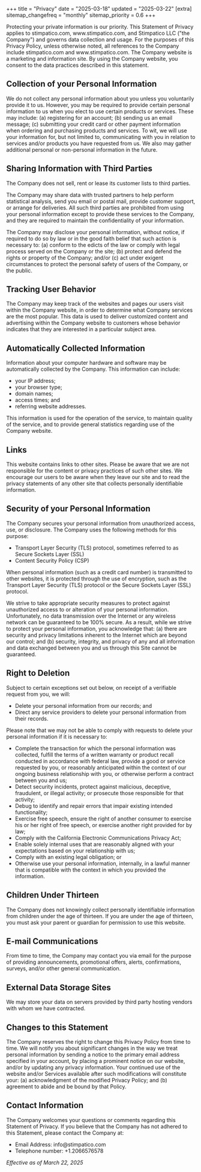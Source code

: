 +++
title = "Privacy"
date = "2025-03-18"
updated = "2025-03-22"
[extra]
sitemap_changefreq = "monthly"
sitemap_priority = 0.6
+++

Protecting your private information is our priority. This Statement of Privacy applies to stimpatico.com, www\.stimpatico\.com, and Stimpatico LLC ("the Company") and governs data collection and usage. For the purposes of this Privacy Policy, unless otherwise noted, all references to the Company include stimpatico.com and www\.stimpatico\.com. The Company website is a marketing and information site. By using the Company website, you consent to the data practices described in this statement.

## Collection of your Personal Information

We do not collect any personal information about you unless you voluntarily provide it to us. However, you may be required to provide certain personal information to us when you elect to use certain products or services. These may include: (a) registering for an account; (b) sending us an email message; (c) submitting your credit card or other payment information when ordering and purchasing products and services. To wit, we will use your information for, but not limited to, communicating with you in relation to services and/or products you have requested from us. We also may gather additional personal or non-personal information in the future.

## Sharing Information with Third Parties

The Company does not sell, rent or lease its customer lists to third parties.

The Company may share data with trusted partners to help perform statistical analysis, send you email or postal mail, provide customer support, or arrange for deliveries. All such third parties are prohibited from using your personal information except to provide these services to the Company, and they are required to maintain the confidentiality of your information.

The Company may disclose your personal information, without notice, if required to do so by law or in the good faith belief that such action is necessary to: (a) conform to the edicts of the law or comply with legal process served on the Company or the site; (b) protect and defend the rights or property of the Company; and/or (c) act under exigent circumstances to protect the personal safety of users of the Company, or the public.

## Tracking User Behavior

The Company may keep track of the websites and pages our users visit within the Company website, in order to determine what Company services are the most popular. This data is used to deliver customized content and advertising within the Company website to customers whose behavior indicates that they are interested in a particular subject area.

## Automatically Collected Information

Information about your computer hardware and software may be automatically collected by the Company. This information can include:

- your IP address;
- your browser type;
- domain names;
- access times; and
- referring website addresses.

This information is used for the operation of the service, to maintain quality of the service, and to provide general statistics regarding use of the Company website.

## Links

This website contains links to other sites. Please be aware that we are not responsible for the content or privacy practices of such other sites. We encourage our users to be aware when they leave our site and to read the privacy statements of any other site that collects personally identifiable information.

## Security of your Personal Information

The Company secures your personal information from unauthorized access, use, or disclosure. The Company uses the following methods for this purpose:

- Transport Layer Security (TLS) protocol, sometimes referred to as Secure Sockets Layer (SSL)
- Content Security Policy (CSP)

When personal information (such as a credit card number) is transmitted to other websites, it is protected through the use of encryption, such as the Transport Layer Security (TLS) protocol or the Secure Sockets Layer (SSL) protocol.

We strive to take appropriate security measures to protect against unauthorized access to or alteration of your personal information. Unfortunately, no data transmission over the Internet or any wireless network can be guaranteed to be 100% secure. As a result, while we strive to protect your personal information, you acknowledge that: (a) there are security and privacy limitations inherent to the Internet which are beyond our control; and (b) security, integrity, and privacy of any and all information and data exchanged between you and us through this Site cannot be guaranteed.

## Right to Deletion

Subject to certain exceptions set out below, on receipt of a verifiable request from you, we will:

- Delete your personal information from our records; and
- Direct any service providers to delete your personal information from their records.

Please note that we may not be able to comply with requests to delete your personal information if it is necessary to:

- Complete the transaction for which the personal information was collected, fulfill the terms of a written warranty or product recall conducted in accordance with federal law, provide a good or service requested by you, or reasonably anticipated within the context of our ongoing business relationship with you, or otherwise perform a contract between you and us;
- Detect security incidents, protect against malicious, deceptive, fraudulent, or illegal activity; or prosecute those responsible for that activity;
- Debug to identify and repair errors that impair existing intended functionality;
- Exercise free speech, ensure the right of another consumer to exercise his or her right of free speech, or exercise another right provided for by law;
- Comply with the California Electronic Communications Privacy Act;  
- Enable solely internal uses that are reasonably aligned with your expectations based on your relationship with us;
- Comply with an existing legal obligation; or
- Otherwise use your personal information, internally, in a lawful manner that is compatible with the context in which you provided the information.

## Children Under Thirteen

The Company does not knowingly collect personally identifiable information from children under the age of thirteen. If you are under the age of thirteen, you must ask your parent or guardian for permission to use this website.

## E-mail Communications

From time to time, the Company may contact you via email for the purpose of providing announcements, promotional offers, alerts, confirmations, surveys, and/or other general communication.

## External Data Storage Sites

We may store your data on servers provided by third party hosting vendors with whom we have contracted.

## Changes to this Statement

The Company reserves the right to change this Privacy Policy from time to time. We will notify you about significant changes in the way we treat personal information by sending a notice to the primary email address specified in your account, by placing a prominent notice on our website, and/or by updating any privacy information. Your continued use of the website and/or Services available after such modifications will constitute your: (a) acknowledgment of the modified Privacy Policy; and (b) agreement to abide and be bound by that Policy.

## Contact Information

The Company welcomes your questions or comments regarding this Statement of Privacy. If you believe that the Company has not adhered to this Statement, please contact the Company at:

- Email Address: info@stimpatico\.com
- Telephone number: +1.2066576578

_Effective as of March 22, 2025_
